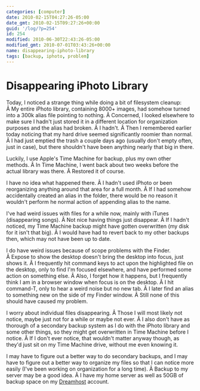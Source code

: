 ```yaml
---
categories: [computer]
date: 2010-02-15T04:27:26-05:00
date_gmt: 2010-02-15T09:27:26+00:00
guid: '/log/?p=254'
id: 254
modified: 2010-06-30T22:43:26-05:00
modified_gmt: 2010-07-01T03:43:26+00:00
name: disappearing-iphoto-library
tags: [backup, iphoto, problem]
---
```


Disappearing iPhoto Library
===========================

Today, I noticed a strange thing while doing a bit of filesystem cleanup: Â My entire iPhoto library, containing 8000+ images, had somehow turned into a 300k alias file pointing to nothing. Â Concerned, I looked elsewhere to make sure I hadn't just stored it in a different location for organization purposes and the alias had broken. Â I hadn't. Â Then I remembered earlier today noticing that my hard drive seemed significantly roomier than normal. Â I had just emptied the trash a couple days ago (usually don't empty often, just in case), but there shouldn't have been anything nearly that big in there.

Luckily, I use Apple's Time Machine for backup, plus my own other methods. Â In Time Machine, I went back about two weeks before the actual library was there. Â Restored it of course.

I have no idea what happened there. Â I hadn't used iPhoto or been reorganizing anything around that area for a full month. Â If I had somehow accidentally created an alias in the folder, there would be no reason it wouldn't perform he normal action of appending alias to the name.

<!--more-->

I've had weird issues with files for a while now, mainly with iTunes (disappearing songs). Â Not nice having things just disappear. Â If I hadn't noticed, my Time Machine backup might have gotten overwritten (my disk for it isn't that big). Â I would have had to revert back to my other backups then, which may not have been up to date.

I do have weird issues because of scope problems with the Finder. Â Expose to show the desktop doesn't bring the desktop into focus, just shows it. Â I frequently hit command keys to act upon the highlighted file on the desktop, only to find I'm focused elsewhere, and have performed some action on something else. Â Also, I forget how it happens, but I frequently think I am in a browser window when focus is on the desktop. Â I hit command-T, only to hear a weird noise but no new tab. Â I later find an alias to something new on the side of my Finder window. Â Still none of this should have caused my problem.

I worry about individual files disappearing. Â Those I will most likely not notice, maybe just not for a while or maybe not ever. Â I also don't have as thorough of a secondary backup system as I do with the iPhoto library and some other things, so they might get overwritten in Time Machine before I notice. Â If I don't ever notice, that wouldn't matter anyway though, as they'd just sit on my Time Machine drive, without me even knowing it.

I may have to figure out a better way to do secondary backups, and I may have to figure out a better way to organize my files so that I can notice more easily (I've been working on organization for a long time). Â Backup to my server may be a good idea. Â I have my home server as well as 50GB of backup space on my [Dreamhost](http://www.dreamhost.com/r.cgi?568062/green.cgi?tobymackenzie.com) account.
